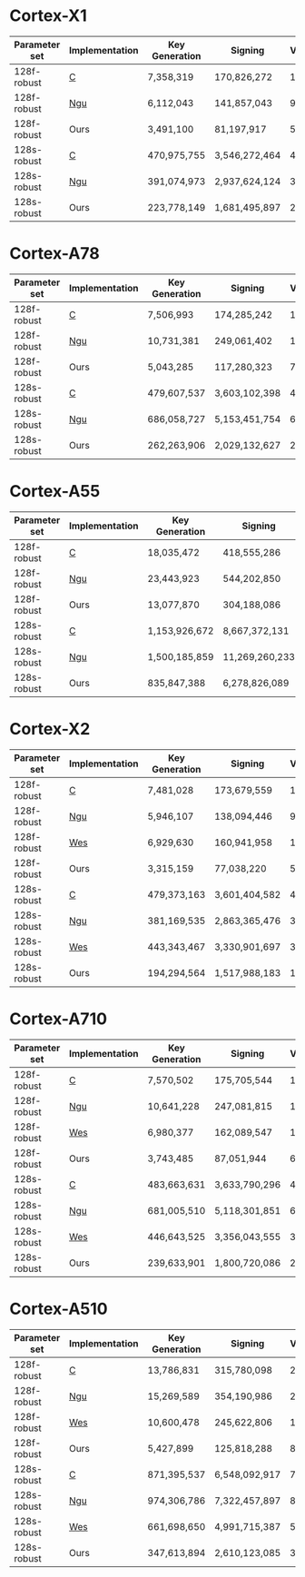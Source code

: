 # Cortex-X1
| Parameter set | Implementation | Key Generation | Signing | Verification |
| ------------- | -------------- | -------------- | ------- | ------------ |
| 128f-robust | [C][C] | 7,358,319 |  170,826,272 | 11,502,609 |
| 128f-robust | [Ngu][Ngu] | 6,112,043 |  141,857,043 | 9,834,959 |
| 128f-robust | Ours | 3,491,100 |  81,197,917 | 5,880,952 |
| 128s-robust | [C][C] | 470,975,755 |  3,546,272,464 | 4,168,382 |
| 128s-robust | [Ngu][Ngu] | 391,074,973 |  2,937,624,124 | 3,634,500 |
| 128s-robust | Ours | 223,778,149 |  1,681,495,897 | 2,138,932 |
# Cortex-A78
| Parameter set | Implementation | Key Generation | Signing | Verification |
| ------------- | -------------- | -------------- | ------- | ------------ |
| 128f-robust | [C][C] | 7,506,993 |  174,285,242 | 11,912,059 |
| 128f-robust | [Ngu][Ngu] | 10,731,381 |  249,061,402 | 16,938,513 |
| 128f-robust | Ours | 5,043,285 |  117,280,323 | 7,948,919 |
| 128s-robust | [C][C] | 479,607,537 |  3,603,102,398 | 4,276,916 |
| 128s-robust | [Ngu][Ngu] | 686,058,727 |  5,153,451,754 | 6,358,655 |
| 128s-robust | Ours | 262,263,906 |  2,029,132,627 | 2,534,354 |
# Cortex-A55
| Parameter set | Implementation | Key Generation | Signing | Verification |
| ------------- | -------------- | -------------- | ------- | ------------ |
| 128f-robust | [C][C] | 18,035,472 |  418,555,286 | 27,322,293 |
| 128f-robust | [Ngu][Ngu] | 23,443,923 |  544,202,850 | 37,017,382 |
| 128f-robust | Ours | 13,077,870 |  304,188,086 | 21,855,113 |
| 128s-robust | [C][C] | 1,153,926,672 |  8,667,372,131 | 10,415,159 |
| 128s-robust | [Ngu][Ngu] | 1,500,185,859 |  11,269,260,233 | 13,300,844 |
| 128s-robust | Ours | 835,847,388 |  6,278,826,089 | 6,915,664 |
# Cortex-X2
| Parameter set | Implementation | Key Generation | Signing | Verification |
| ------------- | -------------- | -------------- | ------- | ------------ |
| 128f-robust | [C][C] | 7,481,028 |  173,679,559 | 11,408,718 |
| 128f-robust | [Ngu][Ngu] | 5,946,107 |  138,094,446 | 9,399,772 |
| 128f-robust | [Wes][Wes] | 6,929,630 |  160,941,958 | 11,298,375 |
| 128f-robust | Ours | 3,315,159 |  77,038,220 | 5,543,875 |
| 128s-robust | [C][C] | 479,373,163 |  3,601,404,582 | 4,374,100 |
| 128s-robust | [Ngu][Ngu] | 381,169,535 |  2,863,365,476 | 3,311,755 |
| 128s-robust | [Wes][Wes] | 443,343,467 |  3,330,901,697 | 3,936,987 |
| 128s-robust | Ours | 194,294,564 |  1,517,988,183 | 1,848,971 |
# Cortex-A710
| Parameter set | Implementation | Key Generation | Signing | Verification |
| ------------- | -------------- | -------------- | ------- | ------------ |
| 128f-robust | [C][C] | 7,570,502 |  175,705,544 | 11,795,667 |
| 128f-robust | [Ngu][Ngu] | 10,641,228 |  247,081,815 | 17,209,781 |
| 128f-robust | [Wes][Wes] | 6,980,377 |  162,089,547 | 11,337,784 |
| 128f-robust | Ours | 3,743,485 |  87,051,944 | 6,071,225 |
| 128s-robust | [C][C] | 483,663,631 |  3,633,790,296 | 4,194,130 |
| 128s-robust | [Ngu][Ngu] | 681,005,510 |  5,118,301,851 | 6,188,066 |
| 128s-robust | [Wes][Wes] | 446,643,525 |  3,356,043,555 | 3,850,357 |
| 128s-robust | Ours | 239,633,901 |  1,800,720,086 | 2,147,065 |
# Cortex-A510
| Parameter set | Implementation | Key Generation | Signing | Verification |
| ------------- | -------------- | -------------- | ------- | ------------ |
| 128f-robust | [C][C] | 13,786,831 |  315,780,098 | 21,639,779 |
| 128f-robust | [Ngu][Ngu] | 15,269,589 |  354,190,986 | 24,771,038 |
| 128f-robust | [Wes][Wes] | 10,600,478 |  245,622,806 | 16,865,725 |
| 128f-robust | Ours | 5,427,899 |  125,818,288 | 8,919,586 |
| 128s-robust | [C][C] | 871,395,537 |  6,548,092,917 | 7,969,239 |
| 128s-robust | [Ngu][Ngu] | 974,306,786 |  7,322,457,897 | 8,396,733 |
| 128s-robust | [Wes][Wes] | 661,698,650 |  4,991,715,387 | 5,790,915 |
| 128s-robust | Ours | 347,613,894 |  2,610,123,085 | 3,322,286 |


[C]: https://github.com/XKCP/XKCP
[Ngu]: https://github.com/cothan/NEON-SHA3_2x
[Wes]: https://github.com/bwesterb/armed-keccak
